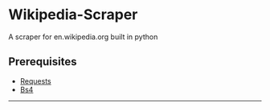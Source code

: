 # Wikipedia-Scraper
A scraper for en.wikipedia.org built in python
## Prerequisites
- [Requests](https://docs.python-requests.org/en/latest/)
- [Bs4](https://www.crummy.com/software/BeautifulSoup/bs4/doc/#installing-beautiful-soup)
---

